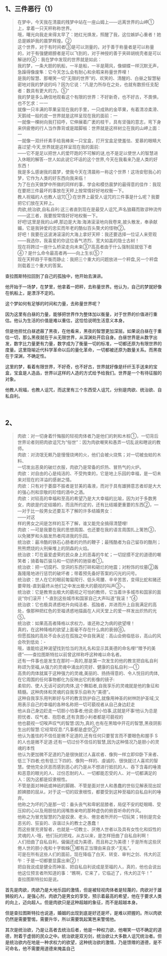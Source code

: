 <h2>1、三件恶行（1）</h2><blockquote data-pid="VFZOVOOh">在梦中，今天我在清晨的残梦中站在一座山姆上——远离世界的山岬①上，拿着一只天秤称称世界。<br>哦，曙光向我走来得太早了：她红光焕发，照醒了我，这位嫉妒心重者！她总是嫉妒我的晨梦辉煌。②<br>这个世界，对于有时间者③是可以测量的，对于善于称量者是可以称量的，对于有强健翅膀者是可以飞到的，对于神授的善于夹碎胡桃壳者是可以解谜的④：我在梦中发现的世界就是如此：<br>我的梦，一条大胆的帆船，一半是船，一半是飓风，像蝴蝶一样沉默无声，急躁得像废隼：它今天怎么会有耐心和余暇来称量世界哩！<br>是我的智慧、那嘲笑一切“无限的世界”的、欢笑的、清醒的、白昼之智慧秘密地对我的梦说的吗？因为它说：“凡是力所存在之处，也就有数担任支配者：数具有更大的力。⑤”<br>我的梦是多么确信地观看这个有限的世界：不好新奇，也不好古，不畏惧，也不乞求：一一<br>就像一只丰满的苹果呈现在我的手里，一只成熟的金苹果，有着清凉柔滑、天鹅绒一般的皮一世界就是这样呈现在我的面前：一<br>一就像一棵树向我打招呼，它伸展着广袤的枝干，具有坚强的意志，弯下身来供疲倦的行人当作靠背或是踏脚板：世界就是这样树立在我的山岬上面：一<br>一就像一双纤纤素手给我棒来一只宝盒，打开宝盒足使羞怯、爱慕的眼睛大喜过望:今天,世界就是这样呈现在我的面前:<br>——它不是足以把世人的爱吓跑的不可解的谜,也不是足以使世人的智慧进入休眠的解答--世人如此说它坏话的这个世界,今天在我看来乃是人类的好东西！<br>我是多么感谢我的晨梦，使我今天在清晨称一称这个世界！这场安慰我心的梦，它作为人类的好东西向我来临！<br>为了在白天做梦中所做的同样的事，学会和模仿晨梦的最得意的佳作：我现在要把三件最坏的事放在天秤上按常情好好地权衡一下。<br>教人祝福的人也教人诅咒①:在世界上最受人诅咒的三件事是什么呢？我要把它们放在天秤上。<br>肉欲,统治欲,自私自利:这三者直到现在是最受人诅咒,声名狼藉而致谬种流传——这三者，我要按常情好好地权衡一下。<br>好吧!这里是我的山岬,那边是大海:海涛滚滚地向我卷来,披头散发，奉承献媚，它是我钟爱的忠实而年老的酷似百头獒犬的怪物②。<br>好吧！我要在这波涛滚滚的大海上拿好天秤：我还要选择一位证人来旁观——我选你，我喜爱的你这位香气浓烈、宽大如盖的隐士古树！<br>现在将跨过一座什么桥梁走向未来③?高高者由于什么强制屈就低下者④？是什么命令最高者再——向上生长⑤？<br>现在天秤趋于平衡而静止：我把三个重大的问题放进一个秤盘,另一个秤盘则载着三个重大的答案。</blockquote><p data-pid="E6e8qi0a">查拉图斯特拉回到了自己的孤独中，他开始去演讲。</p><p data-pid="QS66QeHd">他开始于一场梦，在梦里，他拿着一把秤，去称量世界。他认为，自己的梦就好像在帆船上，是漂浮不定的。</p><p data-pid="DrpYP7UX">这个梦如何有足够的时间和力量，去称量世界呢？</p><p data-pid="d-jY2zDl">因为这里有白昼的力量，能够把世界作为整体加以衡量，对于世界的价值进行重估。他认为生活的价值是难以重估，这恰恰说明生活意义本身。</p><p data-pid="U2EOBG2_">但是他担忧白昼遮蔽了黑夜，在他看来，黑夜的智慧更加深层。如果说白昼在于重估一切，那么黑夜就在于从无限世界，从深渊处开启自身。白昼世界是从数字出发，数字比力量更有力量，数字成为了衡量一切的标准，一切都还原为有限世界的度量。这里隐喻近代科学革命以后的量化革命，一切都被还原为数量关系。而黑夜在于深渊，不确定性。</p><p data-pid="2SaJTi49">这里的梦，看着有限世界，不好奇，也不好古，世界就好像是纤纤玉手送来的宝盒，宝盒是人造品，世界以这样的人造的方式给予给我们。世界是一个有待征服的对象。</p><p data-pid="knzJkY8Y">他教人祝福，也教人诅咒，而这里有三个东西受人诅咒，分别是肉欲、统治欲、自私自利。</p><p><br></p><h2>2、</h2><blockquote data-pid="O_w0_K07">肉欲：对一切身着忏悔服的轻视肉体者乃是他们的刺和木桩①，一切背后世界论者则把肉欲诅咒为“俗世”：因为肉欲嘲笑和愚弄一切乱说和瞎说的教师。<br>肉欲：对流氓无赖乃是慢慢烧烤的火，他们会被火烧焦；对一切被虫蛀的木料、<br>一切发出恶臭的破烂衣服，肉欲乃是常备的炽热、冒热气的火炉。<br>肉欲：对自由的心是纯洁的、不受拘束的，它是地上乐园的幸福，是一切未来对现在的洋溢的感谢之情。<br>肉欲：只有对于萎靡不振者是甘美的毒液，而对于具有雄狮意志者却是大大的强心剂和崇敬的珍惜的酒中之酒。<br>肉欲：对较高的幸福和至高的希望乃是大大幸福的比喻，因为对于多数男女，肉欲是约定结婚的，而且所约定的，还有比结婚更重要的东西②，—<br>—对于比一般男女还要互不了解的许多结婚男女：<br>——对这<br>样的男女之间是怎样的互不了解，谁又能完全搞得清楚哩!<br>肉欲：—可是我要在我的思想周围、也还要在我的语言周围扎上篱笆③，以免猪罗和头脑发热者闯进我的乐园。<br>统治欲：最冷酷的铁石心肠者的灼热的鞭子；最残酷者为自己留存的酷刑；熊熊燃烧的火刑柴堆上的阴森的火焰。<br>统治欲：叮在最爱虚荣的民众身上的恶毒的牛虻；一切捉摸不定的道德的嘲笑者；骑着每匹骏马和一切骄矜的驰驱者①。<br>统治欲：把一切腐朽、空洞的东西打碎和砸烂的地震；对粉饰的坟墓②轰轰隆隆地进行惩罚的破坏者；带着预先备好答案的闪光的问号。<br>统治欲：世人在它的眼前匍匐爬行、低头弯腰、辛辛苦苦，变得比蛇和猪还要卑贱-直到最终从他们之中发出极大的藐视的叫声③-。<br>统治欲：它是教育出极大的藐视之可怕的教师，它当着许多城市和国家的面说“你们滚开！”-直到这些城市和国家自己大声叫道“我滚！”④<br>统治欲：它也极具诱惑地升向纯洁者、孤独者，并进而升上自我满足的高处，像那种把红色的至福诱惑地描画在人间天堂上的爱一样发出炽热的光⑤。<br>统治欲：如果高高者降格以求权力，谁还称之为病的欲望哩！<br>真的，在这种降格的欲望上面毫不存在什么病的衰弱⑥。<br>但愿孤独的高处不会永远在孤独之中自我满足：高山会俯临低谷，高山的风会吹到低处：-<br>哦，谁能给这种渴望找到恰当的洗礼名和显示其美德的命名哩!“赠予的美德”——查拉图斯特拉以前曾这样称呼这种难以命名者。<br>还有一件事也是发生在那时—真的,那是第一次发生的他的教言把自私自利称颂为至福,从强力的灵魂中涌出的完好、健康的自私自利:—①<br>高贵的肉体就属于这种强力的灵魂,美丽的、扬扬得意的、令人悦目的肉体,在它周围的任何事物都化为反映出它的影像的镜子:<br>柔软的、使人无话可说的肉体,这个舞蹈者,自我享乐的灵魂就是他的象征和精髓。这种肉体和灵魂的自我享乐自称为“美德”。<br>这种自我享乐用判断好与坏的教言防护自己,就像用神圣的树林防护圣域;又用表示自己的幸福的各种名称把一切可藐视者从自己身边赶走<br>他从自己身边赶走一切胆小怕事者;他说:胆小怕事,这就是坏事!他认为总是担忧者、叹气者、抱怨者,还有贪图小利者都是可藐视的<br>他也藐视一切唉声叹气的智慧:因为,真的,也有在黑暗中开花的智慧,黑夜阴影生出的智慧:它经常叹息:“凡事都是虚空②!”<br>他认为羞怯的不信任是微不足道的,还有任何只要誓言而不要眼色和握手 S 的人也是微不足道:还有一切过份不信任的智慧,因为这种情况乃是胆小的灵魂的本性<br>他认为更加微不足道的乃是很快就讨人喜欢者、像狗一样立即仰卧下来者、低三下四者;也有低三下四的、像狗一样的、虔诚的、很快就讨人喜欢的智慧。使他完全厌恶而感到恶心的乃是从不想进行抵抗的人、吞下含毒的唾液和恶意的眼光的人、过份忍耐的人、一切都能忍受的人、对一切都满足的人：因为这都是奴隶根性。<br>不管是面对神祇或神祇的脚踢、不管是面对世人和愚蠢的世俗见解表现出奴颜婢膝的屈从，对于这一切的奴隶根性，都要受到这种至福的自私自利的唾弃。<br>他称之为坏的乃是那一切：垂头丧气和卑躬屈膝者，局促不安的眨眼睛、受压抑的心以及用胆怯的阔嘴唇亲吻的那种虚伪的俯首听命的作风。<br>他称之为冒充智慧的乃是奴隶、老头、倦怠者所开的一切玩笑；特别是完全恶劣的、狂妄的、诙谐过头的教士之愚蠢！<br>而这些冒充贤智者，也就是一切教士、厌倦人世者以及具有女性化和奴性的灵魂的人-哦，他们玩的把戏，从古以来，是怎样扭曲了自私自利啊！<br>人们扭曲了自私自利，偏偏还成为美德，而且称之为美德！于是所有这些厌倦人世的胆小鬼和十字蜘蛛①都有正当理由来自求-“无私”。<br>可是在所有这些人们的面前，现在降临了白天、转变、审判之剑、伟大的正午：于是一切都要显露出来②！<br>把自我说成是健全而神圣、把自私自利说成是至福的人，真的，他也会说出他这位预言者所知道的事：“瞧啊，它来了，它临近了，伟大的正午！”<br>查拉图斯特拉如是说。</blockquote><p data-pid="h0tDKKZF">首先是肉欲，肉欲乃是大地乐园的激情，但是被轻视肉体者是轻蔑的，肉欲对于雄狮般的人，是强心剂，肉欲乃是男女的享受，预示着最高的希望，他在于要求人类的向上，迈向超人。但是肉欲只是这种超越的象征，而不是超越本身。</p><p data-pid="YNJQoffF">但是查拉图斯特拉也说道，婚姻的出现到底是好还是坏，是难以把握的。所以肉欲仍然是需要警惕，需要升华，所以需要筑起篱笆来警惕他。</p><p data-pid="u9Nokea8">其次是统治欲，乃是让高者去统治后者，他是一种权力欲，他嘲笑一切不确定的道德，附着于虚弱的民众之中。统治欲是双刃剑，统治欲让大多数人诅咒统治者。但是统治欲内在地是一种求权力的欲望，这种统治欲的激情，乃是馈赠的道德，是不可命名，他不需要用道德来掩盖自己</p><p></p><p></p><p></p><p></p>